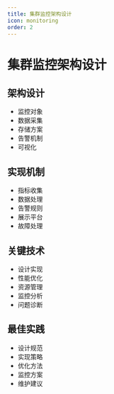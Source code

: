 ```yaml
---
title: 集群监控架构设计
icon: monitoring
order: 2
---
```


# 集群监控架构设计

## 架构设计
- 监控对象
- 数据采集
- 存储方案
- 告警机制
- 可视化

## 实现机制
- 指标收集
- 数据处理
- 告警规则
- 展示平台
- 故障处理

## 关键技术
- 设计实现
- 性能优化
- 资源管理
- 监控分析
- 问题诊断

## 最佳实践
- 设计规范
- 实现策略
- 优化方法
- 监控方案
- 维护建议
